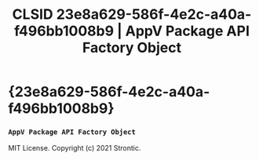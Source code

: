 ﻿---
title: "CLSID 23e8a629-586f-4e2c-a40a-f496bb1008b9 | AppV Package API Factory Object"
excerpt: What is COM-Object CLSID 23e8a629-586f-4e2c-a40a-f496bb1008b9?
---

# {23e8a629-586f-4e2c-a40a-f496bb1008b9}

### `AppV Package API Factory Object`

MIT License. Copyright (c) 2021 Strontic.


